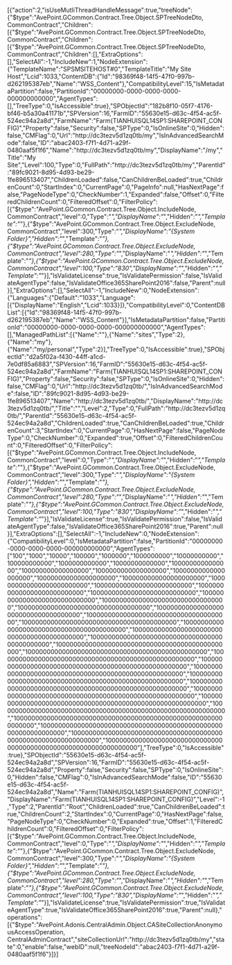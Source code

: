 [{"action":2,"isUseMutliThreadHandleMessage":true,"treeNode":{"$type":"AvePoint.GCommon.Contract.Tree.Object.SPTreeNodeDto, CommonContract","Children":[{"$type":"AvePoint.GCommon.Contract.Tree.Object.SPTreeNodeDto, CommonContract","Children":[{"$type":"AvePoint.GCommon.Contract.Tree.Object.SPTreeNodeDto, CommonContract","Children":[],"ExtraOptions":[],"SelectAll":-1,"IncludeNew":1,"NodeExtension":{"TemplateName":"SPSMSITEHOST#0","TemplateTitle":"My Site Host","Lcid":1033,"ContentDB":{"Id":"98369f48-14f5-47f0-997b-d262195387eb","Name":"WSS_Content"},"CompatibilityLevel":15,"IsMetadataPartition":false,"PartitionId":"00000000-0000-0000-0000-000000000000","AgentTypes":[],"TreeType":0,"IsAccessible":true},"SPObjectId":"182b8f10-05f7-4176-bf46-b5a30a41171b","SPVersion":16,"FarmID":"55630e15-d63c-4f54-ac5f-524ec94a2a8d","FarmName":"Farm(TIANHUISQL14SP1:SHAREPOINT_CONFIG)","Property":false,"Security":false,"SPType":0,"IsOnlineSite":0,"Hidden":false,"CMFlag":0,"Url":"http://dc3tezv5d1zq0tb/my","IsInAdvancedSearchMode":false,"ID":"abac2403-f7f1-4d71-a29f-0480aaf5f1f6","Name":"http://dc3tezv5d1zq0tb/my","DisplayName":"/my","Title":"My Site","Level":100,"Type":0,"FullPath":"http://dc3tezv5d1zq0tb/my","ParentId":"89fc9021-8d95-4d93-be29-1fe896513407","ChildrenLoaded":false,"CanChildrenBeLoaded":true,"ChildrenCount":0,"StartIndex":0,"CurrentPage":0,"PageInfo":null,"HasNextPage":false,"PageNodeType":0,"CheckNumber":1,"Expanded":false,"Offset":0,"FilteredChildrenCount":0,"FilteredOffset":0,"FilterPolicy":[{"$type":"AvePoint.GCommon.Contract.Tree.Object.IncludeNode, CommonContract","level":0,"Type":"*","DisplayName":"*","Hidden":"*","Template":"*"},{"$type":"AvePoint.GCommon.Contract.Tree.Object.ExcludeNode, CommonContract","level":300,"Type":"*","DisplayName":"{System Folder}","Hidden":"*","Template":"*"},{"$type":"AvePoint.GCommon.Contract.Tree.Object.ExcludeNode, CommonContract","level":280,"Type":"*","DisplayName":"*","Hidden":"*","Template":"*"},{"$type":"AvePoint.GCommon.Contract.Tree.Object.ExcludeNode, CommonContract","level":100,"Type":"830","DisplayName":"*","Hidden":"*","Template":"*"}],"IsValidateLicense":true,"IsValidatePermission":false,"IsValidateAgentType":false,"IsValidateOffice365SharePoint2016":false,"Parent":null}],"ExtraOptions":[],"SelectAll":-1,"IncludeNew":0,"NodeExtension":{"Languages":{"Default":"1033","Language":[{"DisplayName":"English","Lcid":1033}]},"CompatibilityLevel":0,"ContentDBList":[{"Id":"98369f48-14f5-47f0-997b-d262195387eb","Name":"WSS_Content"}],"IsMetadataPartition":false,"PartitionId":"00000000-0000-0000-0000-000000000000","AgentTypes":[],"ManagedPathList":[{"Name":""},{"Name":"sites","Type":2},{"Name":"my"},{"Name":"my/personal","Type":2}],"TreeType":0,"IsAccessible":true},"SPObjectId":"d2a5f02a-f430-44ff-a1cd-7e0df85a6883","SPVersion":16,"FarmID":"55630e15-d63c-4f54-ac5f-524ec94a2a8d","FarmName":"Farm(TIANHUISQL14SP1:SHAREPOINT_CONFIG)","Property":false,"Security":false,"SPType":0,"IsOnlineSite":0,"Hidden":false,"CMFlag":0,"Url":"http://dc3tezv5d1zq0tb/","IsInAdvancedSearchMode":false,"ID":"89fc9021-8d95-4d93-be29-1fe896513407","Name":"http://dc3tezv5d1zq0tb/","DisplayName":"http://dc3tezv5d1zq0tb/","Title":"","Level":2,"Type":0,"FullPath":"http://dc3tezv5d1zq0tb/","ParentId":"55630e15-d63c-4f54-ac5f-524ec94a2a8d","ChildrenLoaded":true,"CanChildrenBeLoaded":true,"ChildrenCount":3,"StartIndex":0,"CurrentPage":0,"HasNextPage":false,"PageNodeType":0,"CheckNumber":0,"Expanded":true,"Offset":0,"FilteredChildrenCount":0,"FilteredOffset":0,"FilterPolicy":[{"$type":"AvePoint.GCommon.Contract.Tree.Object.IncludeNode, CommonContract","level":0,"Type":"*","DisplayName":"*","Hidden":"*","Template":"*"},{"$type":"AvePoint.GCommon.Contract.Tree.Object.ExcludeNode, CommonContract","level":300,"Type":"*","DisplayName":"{System Folder}","Hidden":"*","Template":"*"},{"$type":"AvePoint.GCommon.Contract.Tree.Object.ExcludeNode, CommonContract","level":280,"Type":"*","DisplayName":"*","Hidden":"*","Template":"*"},{"$type":"AvePoint.GCommon.Contract.Tree.Object.ExcludeNode, CommonContract","level":100,"Type":"830","DisplayName":"*","Hidden":"*","Template":"*"}],"IsValidateLicense":true,"IsValidatePermission":false,"IsValidateAgentType":false,"IsValidateOffice365SharePoint2016":true,"Parent":null}],"ExtraOptions":[],"SelectAll":-1,"IncludeNew":0,"NodeExtension":{"CompatibilityLevel":0,"IsMetadataPartition":false,"PartitionId":"00000000-0000-0000-0000-000000000000","AgentTypes":["100","1000","10000","100000","1000000","1000000000","10000000000","100000000000","1000000000000","10000000000000","1000000000000000","100000000000000000","1000000000000000000","10000000000000000000","100000000000000000000","1000000000000000000000","1000000000000000000000000","10000000000000000000000000","100000000000000000000000000","1000000000000000000000000000","10000000000000000000000000000","100000000000000000000000000000000","10000000000000000000000000000000000","1000000000000000000000000000000000000","10000000000000000000000000000000000000","10000000000000000000000000000000000000000","100000000000000000000000000000000000000000","10000000000000000000000000000000000000000000","1000000000000000000000000000000000000000000000","10000000000000000000000000000000000000000000000","100000000000000000000000000000000000000000000000","1000000000000000000000000000000000000000000000000000","10000000000000000000000000000000000000000000000000000","100000000000000000000000000000000000000000000000000000","1000000000000000000000000000000000000000000000000000000","10000000000000000000000000000000000000000000000000000000","100000000000000000000000000000000000000000000000000000000","1000000000000000000000000000000000000000000000000000000000","100000000000000000000000000000000000000000000000000000000000","10000000000000000000000000000000000000000000000000000000000000","100000000000000000000000000000000000000000000000000000000000000","1000000000000000000000000000000000000000000000000000000000000000","10000000000000000000000000000000000000000000000000000000000000000"],"TreeType":0,"IsAccessible":true},"SPObjectId":"55630e15-d63c-4f54-ac5f-524ec94a2a8d","SPVersion":16,"FarmID":"55630e15-d63c-4f54-ac5f-524ec94a2a8d","Property":false,"Security":false,"SPType":0,"IsOnlineSite":0,"Hidden":false,"CMFlag":0,"IsInAdvancedSearchMode":false,"ID":"55630e15-d63c-4f54-ac5f-524ec94a2a8d","Name":"Farm(TIANHUISQL14SP1:SHAREPOINT_CONFIG)","DisplayName":"Farm(TIANHUISQL14SP1:SHAREPOINT_CONFIG)","Level":-1,"Type":2,"ParentId":"Root","ChildrenLoaded":true,"CanChildrenBeLoaded":true,"ChildrenCount":2,"StartIndex":0,"CurrentPage":0,"HasNextPage":false,"PageNodeType":0,"CheckNumber":0,"Expanded":true,"Offset":1,"FilteredChildrenCount":0,"FilteredOffset":0,"FilterPolicy":[{"$type":"AvePoint.GCommon.Contract.Tree.Object.IncludeNode, CommonContract","level":0,"Type":"*","DisplayName":"*","Hidden":"*","Template":"*"},{"$type":"AvePoint.GCommon.Contract.Tree.Object.ExcludeNode, CommonContract","level":300,"Type":"*","DisplayName":"{System Folder}","Hidden":"*","Template":"*"},{"$type":"AvePoint.GCommon.Contract.Tree.Object.ExcludeNode, CommonContract","level":280,"Type":"*","DisplayName":"*","Hidden":"*","Template":"*"},{"$type":"AvePoint.GCommon.Contract.Tree.Object.ExcludeNode, CommonContract","level":100,"Type":"830","DisplayName":"*","Hidden":"*","Template":"*"}],"IsValidateLicense":true,"IsValidatePermission":true,"IsValidateAgentType":true,"IsValidateOffice365SharePoint2016":true,"Parent":null},"operations":[{"$type":"AvePoint.Adonis.CentralAdmin.Object.CASiteCollectionAnonymousAccessOperation, CentralAdminContract","siteCollectionUrl":"http://dc3tezv5d1zq0tb/my","state":0,"enable":false,"webID":null,"treeNodeId":"abac2403-f7f1-4d71-a29f-0480aaf5f1f6"}]}]